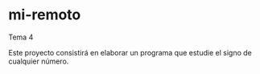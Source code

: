 # mi-remoto
Tema 4

Este proyecto consistirá en elaborar un programa que estudie el signo de cualquier número.
